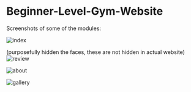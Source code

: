 # Beginner-Level-Gym-Website
Screenshots of some of the modules: 

![index](https://user-images.githubusercontent.com/74677763/99880740-4bb86380-2c3b-11eb-8209-e5c1cdaedf31.jpg)


(purposefully hidden the faces, these are not hidden in actual website)
![review](https://user-images.githubusercontent.com/74677763/99880742-4ce99080-2c3b-11eb-8545-654df7313f6b.jpg)


![about](https://user-images.githubusercontent.com/74677763/99880744-4e1abd80-2c3b-11eb-8847-a7089d40a126.jpg)


![gallery](https://user-images.githubusercontent.com/74677763/99880746-4eb35400-2c3b-11eb-90d1-b156e0ed66e4.jpg)
